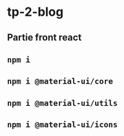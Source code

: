 # tp-2-blog

## Partie front react


## `npm i`
## `npm i @material-ui/core`
## `npm i @material-ui/utils`
## `npm i @material-ui/icons`
